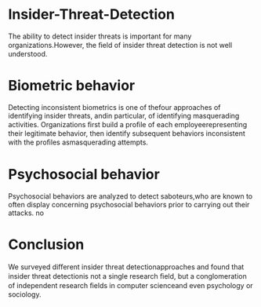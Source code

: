 # Insider-Threat-Detection
The ability to detect insider threats is important for many organizations.However, the ﬁeld of insider threat detection is not well understood.

# Biometric behavior
Detecting inconsistent biometrics is one of thefour approaches of identifying insider threats, andin particular, of identifying masquerading activities.
Organizations ﬁrst build a proﬁle of each employeerepresenting their legitimate behavior, then 
identify subsequent behaviors inconsistent with the proﬁles asmasquerading attempts.

# Psychosocial behavior
Psychosocial behaviors are analyzed to detect saboteurs,who are known to often display concerning psychosocial behaviors prior to carrying out their attacks.
no

# Conclusion
We surveyed diﬀerent insider threat detectionapproaches and found that insider threat detectionis not a single research ﬁeld, 
but a conglomeration of independent research ﬁelds in computer scienceand even psychology or sociology.
